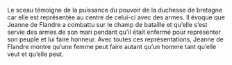 Le sceau témoigne de la puissance du pouvoir de la duchesse de bretagne car elle est représentée au centre de celui-ci avec des armes. Il évoque que Jeanne de Flandre a combattu sur le champ de bataille et qu’elle s’est servie des armes de son mari pendant qu’il était enfermé pour représenter son peuple et lui faire honneur. Avec toutes ces représentations, Jeanne de Flandre montre qu’une femme peut faire autant qu’un homme tant qu’elle veut et qu’elle peut.